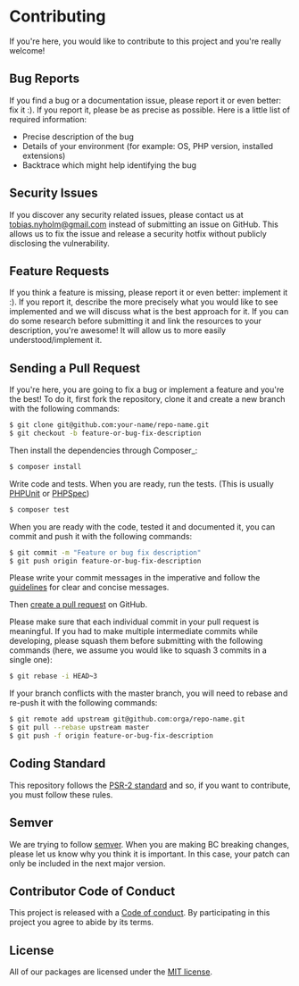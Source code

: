 Contributing
============

If you're here, you would like to contribute to this project and you're really welcome!

Bug Reports
-----------

If you find a bug or a documentation issue, please report it or even better: fix it :). If you report it,
please be as precise as possible. Here is a little list of required information:

 - Precise description of the bug
 - Details of your environment (for example: OS, PHP version, installed extensions)
 - Backtrace which might help identifying the bug


Security Issues
---------------

If you discover any security related issues,
please contact us at tobias.nyholm@gmail.com instead of submitting an issue on GitHub.
This allows us to fix the issue and release a security hotfix without publicly disclosing the vulnerability.


Feature Requests
----------------

If you think a feature is missing, please report it or even better: implement it :). If you report it, describe the more
precisely what you would like to see implemented and we will discuss what is the best approach for it. If you can do
some research before submitting it and link the resources to your description, you're awesome! It will allow us to more
easily understood/implement it.


Sending a Pull Request
----------------------

If you're here, you are going to fix a bug or implement a feature and you're the best!
To do it, first fork the repository, clone it and create a new branch with the following commands:

```bash
$ git clone git@github.com:your-name/repo-name.git
$ git checkout -b feature-or-bug-fix-description
```

Then install the dependencies through Composer_:

```bash
$ composer install
```    

Write code and tests. When you are ready, run the tests.
(This is usually [PHPUnit] or [PHPSpec])

```bash
$ composer test
```

When you are ready with the code, tested it and documented it, you can commit and push it with the following commands:

```bash
$ git commit -m "Feature or bug fix description"
$ git push origin feature-or-bug-fix-description
```

Please write your commit messages in the imperative and follow the [guidelines] for clear and concise messages.

Then [create a pull request] on GitHub.

Please make sure that each individual commit in your pull request is meaningful.
If you had to make multiple intermediate commits while developing,
please squash them before submitting with the following commands
(here, we assume you would like to squash 3 commits in a single one):

```bash
$ git rebase -i HEAD~3
```

If your branch conflicts with the master branch, you will need to rebase and re-push it with the following commands:

```bash
$ git remote add upstream git@github.com:orga/repo-name.git
$ git pull --rebase upstream master
$ git push -f origin feature-or-bug-fix-description
```

Coding Standard
---------------

This repository follows the [PSR-2 standard] and so, if you want to contribute,
you must follow these rules.


Semver
------

We are trying to follow [semver]. When you are making BC breaking changes,
please let us know why you think it is important.
In this case, your patch can only be included in the next major version.


Contributor Code of Conduct
---------------------------

This project is released with a [Code of conduct](code-of-conduct.md).
By participating in this project you agree to abide by its terms.

License
-------

All of our packages are licensed under the [MIT license](license.md).

[PHPUnit]: http://phpunit.de/
[PHPSpec]: http://phpspec.net/
[guidelines]: http://tbaggery.com/2008/04/19/a-note-about-git-commit-messages.html
[create a pull request]: https://help.github.com/articles/creating-a-pull-request/
[semver]: http://semver.org
[PSR-2 standard]: http://www.php-fig.org/psr/psr-2
